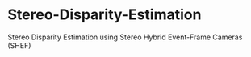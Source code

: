 # Stereo-Disparity-Estimation
Stereo Disparity Estimation using Stereo Hybrid Event-Frame Cameras (SHEF)
